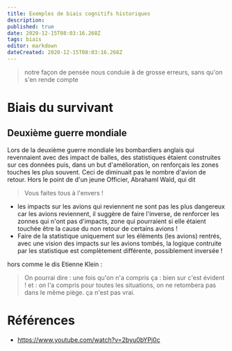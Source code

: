 ```yaml
---
title: Exemples de biais cognitifs historiques
description: 
published: true
date: 2020-12-15T08:03:16.268Z
tags: biais
editor: markdown
dateCreated: 2020-12-15T08:03:16.268Z
---
```



>notre façon de pensée nous conduie à de grosse erreurs, sans qu'on s'en rende compte

# Biais du survivant
## Deuxième guerre mondiale
Lors de la deuxième guerre mondiale les bombardiers anglais qui revennaient avec des impact de balles, des statistiques étaient construites sur ces données puis, dans un but d'amélioration, on renforçais les zones touches les plus souvent. Ceci de diminuait pas le nombre d'avion de retour. Hors le point de d'un jeune Officier, Abrahaml Wald, qui dit 
>Vous faites tous à l'envers !

- les impacts sur les avions qui reviennent ne sont pas les plus dangereux car les avions reviennent, il suggère de faire l'inverse, de renforcer les zonnes qui n'ont pas d'impacts, zone qui pourraient si elle étaient touchée être la cause du non retour de certains avions !
- Faire de la statistique uniquement sur les éléments (les avions) rentrés, avec une vision des impacts sur les avions tombés, la logique contruite par les statistique est complètement différente, possiblement inversée !

hors comme le dis Etienne Klein :
> On pourrai dire : une fois qu'on n'a compris ça : bien sur c'est évident ! et : on l'a compris pour toutes les situations, on ne retombera pas dans le même piège. ça n'est pas vrai.

# Références
- https://www.youtube.com/watch?v=2byu0bYPj0c